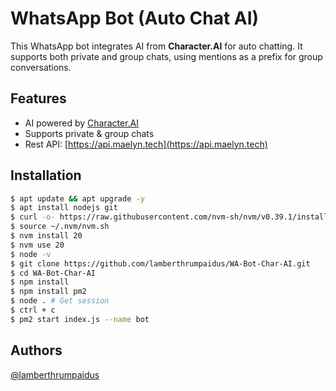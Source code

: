 # WhatsApp Bot (Auto Chat AI)

This WhatsApp bot integrates AI from **Character.AI** for auto chatting. It supports both private and group chats, using mentions as a prefix for group conversations.

## Features
- AI powered by [Character.AI](https://character.ai)
- Supports private & group chats
- Rest API: [https://api.maelyn.tech](https://api.maelyn.tech)

## Installation
```bash
$ apt update && apt upgrade -y
$ apt install nodejs git
$ curl -o- https://raw.githubusercontent.com/nvm-sh/nvm/v0.39.1/install.sh | bash
$ source ~/.nvm/nvm.sh
$ nvm install 20
$ nvm use 20
$ node -v
$ git clone https://github.com/lamberthrumpaidus/WA-Bot-Char-AI.git
$ cd WA-Bot-Char-AI
$ npm install
$ npm install pm2
$ node . # Get session
$ ctrl + c
$ pm2 start index.js --name bot
```

## Authors
[@lamberthrumpaidus](https://github.com/lamberthrumpaidus)
